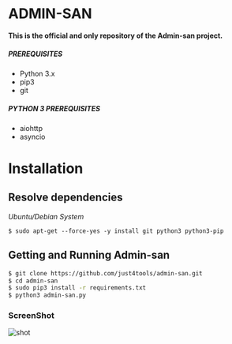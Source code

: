 # ADMIN-SAN
**This is the official and only repository of the Admin-san project.**

##### PREREQUISITES
* Python 3.x 
* pip3
* git

##### PYTHON 3 PREREQUISITES
* aiohttp
* asyncio

# Installation
## Resolve dependencies
*Ubuntu/Debian System*
```
$ sudo apt-get --force-yes -y install git python3 python3-pip
```

## Getting and Running Admin-san
```sh
$ git clone https://github.com/just4tools/admin-san.git
$ cd admin-san
$ sudo pip3 install -r requirements.txt
$ python3 admin-san.py
```

### ScreenShot
![shot](https://github.com/WeebSec/admin-san/blob/master/imgs/ss.png)




